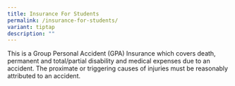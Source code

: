 ```yaml
---
title: Insurance For Students
permalink: /insurance-for-students/
variant: tiptap
description: ""
---
```

<p></p>
<p></p>
<p>This is a Group Personal Accident (GPA) Insurance which covers death,
permanent and total/partial disability and medical expenses due to an accident.
The proximate or triggering causes of injuries must be reasonably attributed
to an accident.</p>